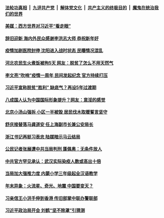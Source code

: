 

####  [法轮功真相](../../../../basic/blob/master/README.md?t=12310931) &nbsp;|&nbsp; [九评共产党](../../../../9ping.md/blob/master/README.md?t=12310931) &nbsp;|&nbsp; [解体党文化](../../../../jtdwh.md/blob/master/README.md?t=12310931)  &nbsp;|&nbsp; [共产主义的终极目的](../../../../gczydzjmd.md/blob/master/README.md?t=12310931) &nbsp;|&nbsp; [魔鬼在统治我们的世界](../../../../mgztzwmdsj.md/blob/master/README.md?t=12310931) 

#### [美媒：西方世界对习近平“看走眼”](../pages/soh5/458915.md?t=12310931) 
#### [辞旧迎新 海内外民众感谢李洪志大师 恭祝新年好](../pages/soh5/458903.md?t=12310931) 
#### [疫情加剧医院封停 沈阳进入战时状态 民曝情况混乱](../pages/soh5/458755.md?t=12310931) 
#### [河北农民生火煮饭被拘5天 网友：脱贫了怎么不用天然气](../pages/soh5/458749.md?t=12310931) 
#### [李文亮“吹哨”疫情一周年 民间发起纪念 官方持续打压](../pages/soh5/458764.md?t=12310931) 
#### [习近平宣称脱贫“胜利” 缺底气？再设5年过渡期](../pages/soh5/458728.md?t=12310931) 
#### [八成国人认为中国国际形象提升？网友：意淫的感觉](../pages/soh5/458716.md?t=12310931) 
#### [北京小汤山强拆 小区一半被毁 居民伐木取暖誓言坚守](../pages/soh5/458698.md?t=12310931) 
#### [舒庆接替落马龚道安  任上海副市长兼公安局长](../pages/soh5/458689.md?t=12310931) 
#### [浙江书记再挺习表忠 陆媒暗示马云结局 ](../pages/soh5/458614.md?t=12310931) 
#### [公民记者张展遭中共当局判刑  蓬佩奥：无条件放人](../pages/soh5/458671.md?t=12310931) 
#### [中共官方罕见承认：武汉实际染疫人数或高出十倍](../pages/soh5/458635.md?t=12310931) 
#### [当局加大强推力度 内蒙小学三年级起全汉语教学](../pages/soh5/458590.md?t=12310931) 
#### [年末异象：火流星、奇光、地震 中国要变天？](../pages/soh5/458593.md?t=12310931) 
#### [习亲信王小洪手伸到香港 传旧部掌中联办警联部](../pages/soh5/458572.md?t=12310931) 
#### [习近平政治局开会 刘鹤“坚不除罩”引猜测](../pages/soh5/458560.md?t=12310931) 
